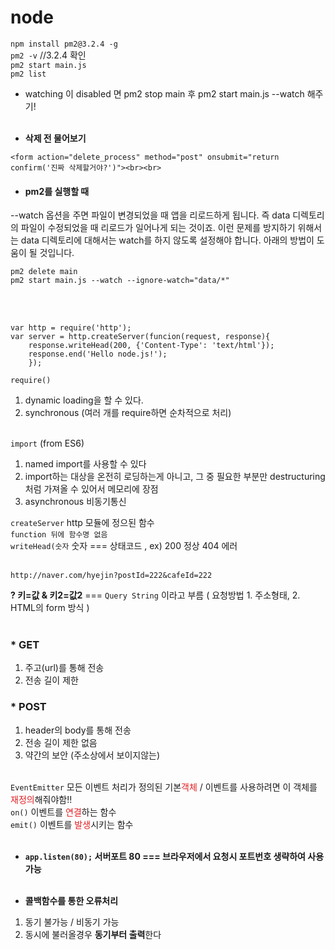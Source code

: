 # node

`npm install pm2@3.2.4 -g`<br>
`pm2 -v`  //3.2.4 확인<br>
`pm2 start main.js`<br>
`pm2 list` <br>
- watching 이 disabled 면 pm2 stop main 후 pm2 start main.js --watch 해주기!<br><br>




* **삭제 전 물어보기**<br>
```
<form action="delete_process" method="post" onsubmit="return confirm('진짜 삭제할거야?')"><br><br>
```


- #### **pm2를 실행할 때**
 --watch 옵션을 주면 파일이 변경되었을 때 앱을 리로드하게 됩니다. 즉 data 디렉토리의 파일이 수정되었을 때 리로드가 일어나게 되는 것이죠. 이런 문제를 방지하기 위해서는 data 디렉토리에 대해서는 watch를 하지 않도록 설정해야 합니다. 아래의 방법이 도움이 될 것입니다. 
```
pm2 delete main
pm2 start main.js --watch --ignore-watch="data/*"
```
<br><br>

```
var http = require('http');
var server = http.createServer(funcion(request, response){
    response.writeHead(200, {'Content-Type': 'text/html'});
    response.end('Hello node.js!');
    });
```

`require()`  <br>
1. dynamic loading을 할 수 있다.<br>
2. synchronous (여러 개를 require하면 순차적으로 처리)<br><br>


`import` (from ES6)<br>
1. named import를 사용할 수 있다<br>
2. import하는 대상을 온전히 로딩하는게 아니고, 그 중 필요한 부분만 destructuring처럼 가져올 수 있어서 메모리에 장점<br>
3. asynchronous 비동기통신<br>

`createServer`  http 모듈에 정으된 함수<br>
`function 뒤에 함수명 없음`<br>
`writeHead(숫자`  숫자 === 상태코드 , ex) 200 정상 404 에러<br><br>

```
http://naver.com/hyejin?postId=222&cafeId=222
```
**? 키=값 & 키2=값2**   ===   `Query String` 이라고 부름 ( 요청방법 1. 주소형태, 2. HTML의 form 방식 )
<br><br>

### * **GET** <br>
1. 주고(url)를 통해 전송<br>
2. 전송 길이 제한<br>
### 
### * **POST** <br>
1. header의 body를 통해 전송<br>
2. 전송 길이 제한 없음<br>
3. 약간의 보안 (주소상에서 보이지않는)<br><br>

`EventEmitter` 모든 이벤트 처리가 정의된 기본<span style="color:#e11d21">객체</span> / 이벤트를 사용하려면 이 객체를 <span style="color:#e11d21">재정의</span>해줘야함!!<br>
`on()` 이벤트를 <span style="color:#e11d21">연결</span>하는 함수<br>
`emit()` 이벤트를 <span style="color:#e11d21">발생</span>시키는 함수<br><br>


* **`app.listen(80);` 서버포트 80 === 브라우저에서 요청시 포트번호 생략하여 사용가능**<br><br>

* **콜백함수를 통한 오류처리**<br>
1. 동기 불가능 / 비동기 가능<br>
2. 동시에 불러올경우 **동기부터 출력**한다<br>

